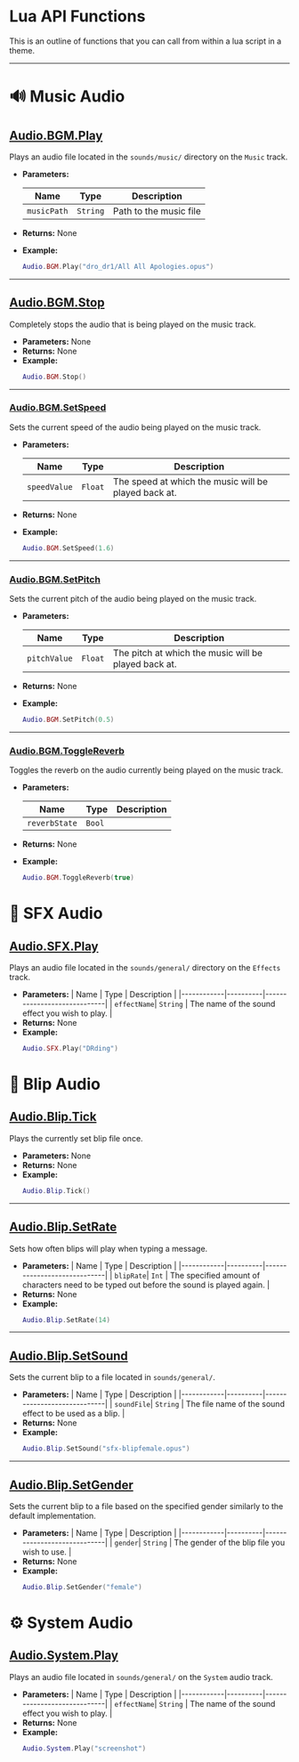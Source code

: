 # Lua API Functions

This is an outline of functions that you can call from within a lua script in a theme.

---

# 🔊 Music Audio
## [Audio.BGM.Play](#Audio.BGM.Play)  
Plays an audio file located in the `sounds/music/` directory on the `Music` track.

- **Parameters:**

  | Name       | Type     | Description                 |
  |------------|----------|-----------------------------|
  | `musicPath`| `String` | Path to the music file      |

- **Returns:** None

- **Example:**
  ```lua
  Audio.BGM.Play("dro_dr1/All All Apologies.opus")
  ```

---

## [Audio.BGM.Stop](#Audio.BGM.Stop)  
Completely stops the audio that is being played on the music track.

- **Parameters:** None
- **Returns:** None
- **Example:**
  ```lua
  Audio.BGM.Stop()
  ```

---



### [Audio.BGM.SetSpeed](#Audio.BGM.Play)  
Sets the current speed of the audio being played on the music track.

- **Parameters:**

  | Name       | Type     | Description                 |
  |------------|----------|-----------------------------|
  | `speedValue`| `Float` | The speed at which the music will be played back at. |
- **Returns:** None
- **Example:**
  ```lua
  Audio.BGM.SetSpeed(1.6)
  ```

---


### [Audio.BGM.SetPitch](#Audio.BGM.Play) 
Sets the current pitch of the audio being played on the music track.

- **Parameters:**

  | Name       | Type     | Description                 |
  |------------|----------|-----------------------------|
  | `pitchValue`| `Float` | The pitch at which the music will be played back at. |
- **Returns:** None
- **Example:**
  ```lua
  Audio.BGM.SetPitch(0.5)
  ```

---


### [Audio.BGM.ToggleReverb](#Audio.BGM.ToggleReverb)  
Toggles the reverb on the audio currently being played on the music track. 

- **Parameters:**

  | Name       | Type     | Description                 |
  |------------|----------|-----------------------------|
  | `reverbState`| `Bool` |        |
- **Returns:** None
- **Example:**
  ```lua
  Audio.BGM.ToggleReverb(true)
  ```

# 🔔 SFX Audio

## [Audio.SFX.Play](#Audio.SFX.Play)  
Plays an audio file located in the `sounds/general/` directory on the `Effects` track.

- **Parameters:**
  | Name       | Type     | Description                 |
  |------------|----------|-----------------------------|
  | `effectName`| `String` | The name of the sound effect you wish to play. |
- **Returns:** None
- **Example:**
  ```lua
  Audio.SFX.Play("DRding")
  ```

# 💬 Blip Audio

## [Audio.Blip.Tick](#Audio.Blip.Tick)  
Plays the currently set blip file once. 

- **Parameters:** None
- **Returns:** None
- **Example:**
  ```lua
  Audio.Blip.Tick()
  ```
---

## [Audio.Blip.SetRate](#Audio.Blip.SetRate)    
Sets how often blips will play when typing a message. 

- **Parameters:**
  | Name       | Type     | Description                 |
  |------------|----------|-----------------------------|
  | `blipRate`| `Int` | The specified amount of characters need to be typed out before the sound is played again. |
- **Returns:** None
- **Example:**
  ```lua
  Audio.Blip.SetRate(14)
  ```
---

## [Audio.Blip.SetSound](#Audio.Blip.SetSound)   
Sets the current blip to a file located in `sounds/general/`. 

- **Parameters:**
  | Name       | Type     | Description                 |
  |------------|----------|-----------------------------|
  | `soundFile`| `String` | The file name of the sound effect to be used as a blip. |
- **Returns:** None
- **Example:**
  ```lua
  Audio.Blip.SetSound("sfx-blipfemale.opus")
  ```
--- 

## [Audio.Blip.SetGender](#Audio.Blip.SetGender)    
Sets the current blip to a file based on the specified gender similarly to the default implementation. 

- **Parameters:**
  | Name       | Type     | Description                 |
  |------------|----------|-----------------------------|
  | `gender`| `String` | The gender of the blip file you wish to use. |
- **Returns:** None
- **Example:**
  ```lua
  Audio.Blip.SetGender("female")
  ```

# ⚙ System Audio

## [Audio.System.Play](#Audio.System.Play)  
Plays an audio file located in `sounds/general/` on the `System` audio track. 

- **Parameters:**
  | Name       | Type     | Description                 |
  |------------|----------|-----------------------------|
  | `effectName`| `String` | The name of the sound effect you wish to play. |
- **Returns:** None
- **Example:**
  ```lua
  Audio.System.Play("screenshot")
  ```
